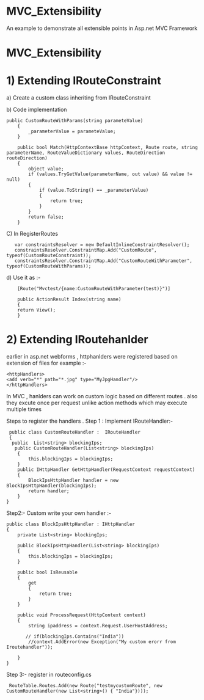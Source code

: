 # MVC_Extensibility
An example to demonstrate all extensible points in Asp.net MVC Framework
# MVC_Extensibility

# 1) Extending IRouteConstraint
 
 a) Create a custom class inheriting from  IRouteConstraint
 
 b) Code implementation 
    
    public CustomRouteWithParams(string parameteValue)
        {
            _parameterValue = parameteValue;
        }

        public bool Match(HttpContextBase httpContext, Route route, string parameterName, RouteValueDictionary values, RouteDirection routeDirection)
        {
            object value;
            if (values.TryGetValue(parameterName, out value) && value != null)
            {
                if (value.ToString() == _parameterValue)
                {
                    return true;
                }
            }
            return false;
        }
        
 
 C) In RegisterRoutes
       
       var constraintsResolver = new DefaultInlineConstraintResolver();
       constraintsResolver.ConstraintMap.Add("CustomRoute", typeof(CustomRouteConstraint));
       constraintsResolver.ConstraintMap.Add("CustomRouteWithParameter", typeof(CustomRouteWithParams));
       
  d) Use it as :- 
           
        [Route("Mvctest/{name:CustomRouteWithParameter(test)}")]

        public ActionResult Index(string name)
        {
        return View();
        }
# 2) Extending IRoutehanlder

earlier in asp.net webforms , httphanlders were registered based on extension of files for example :-
   
    <httpHandlers>
    <add verb="*" path="*.jpg" type="MyJpgHandler"/>
    </httpHandlers>
    
In MVC , hanlders can work on custom logic based on different routes . also they excute once per request unlike action methods which may execute multiple times
    
Steps to register the handlers .
Step 1 :
 Implement IRouteHandler:-
 
     public class CustomRouteHandler :  IRouteHandler 
     {
      public  List<string> blockingIps;
       public CustomRouteHandler(List<string> blockingIps)
        {
            this.blockingIps = blockingIps;
        }
        public IHttpHandler GetHttpHandler(RequestContext requestContext)
        {
            BlockIpsHttpHandler handler = new BlockIpsHttpHandler(blockingIps);
            return handler;
        }
    }
    
 Step2:- Custom write your own handler :-
  
    public class BlockIpsHttpHandler : IHttpHandler
    {
        private List<string> blockingIps;

        public BlockIpsHttpHandler(List<string> blockingIps)
        {
            this.blockingIps = blockingIps;
        }

        public bool IsReusable
        {
            get
            {
                return true;
            }
        }

        public void ProcessRequest(HttpContext context)
        {
            string ipaddress = context.Request.UserHostAddress;

           // if(blockingIps.Contains("India"))
            //context.AddError(new Exception("My custom erorr from Iroutehandler"));
            
        }
    }
    
 Step 3:-
 register in routeconfig.cs
 
     RouteTable.Routes.Add(new Route("testmycustomRoute", new CustomRouteHandler(new List<string>() { "India"})));

